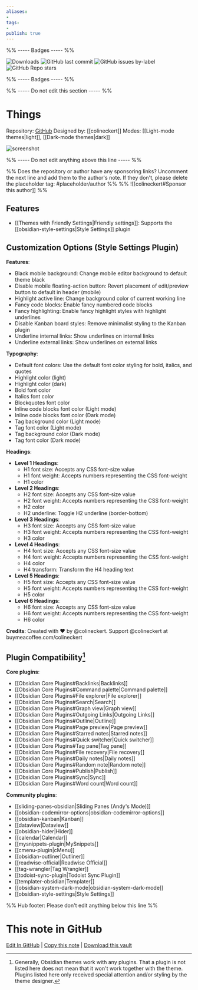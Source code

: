 ```yaml
---
aliases:
- 
tags: 
- 
publish: true
---
```


%% ----- Badges ----- %%

![Downloads](https://img.shields.io/badge/downloads-838394-573E7A?style=for-the-badge&logo=)
![GitHub last commit](https://img.shields.io/github/last-commit/colineckert/obsidian-things?color=573E7A&label=last%20update&logo=github&style=for-the-badge)
![GitHub issues by-label](https://img.shields.io/github/issues/colineckert/obsidian-things/help%20wanted?color=573E7A&logo=github&style=for-the-badge) 
![GitHub Repo stars](https://img.shields.io/github/stars/colineckert/obsidian-things?color=573E7A&logo=github&style=for-the-badge)

%% ----- Badges ----- %%

%% ----- Do not edit this section ----- %%

# Things

Repository: [GitHub](https://github.com/colineckert/obsidian-things)
Designed by: [[colineckert]]
Modes: [[Light-mode themes|light]], [[Dark-mode themes|dark]]



![screenshot](https://github.com/colineckert/obsidian-things/raw/HEAD/assets/main-demo.png)

%% ----- Do not edit anything above this line ----- %% 

%% Does the repository or author have any sponsoring links? Uncomment the next line and add them to the author's note. If they don't, please delete the placeholder tag: #placeholder/author %%
%% ![[colineckert#Sponsor this author]] %%


## Features

- [[Themes with Friendly Settings|Friendly settings]]: Supports the [[obsidian-style-settings|Style Settings]] plugin

## Customization Options (Style Settings Plugin) 

**Features**: 
- Black mobile background: Change mobile editor background to default theme black
- Disable mobile floating-action button: Revert placement of edit/preview button to default in header (mobile)
- Highlight active line: Change background color of current working line
- Fancy code blocks: Enable fancy numbered code blocks
- Fancy highlighting: Enable fancy highlight styles with highlight underlines
- Disable Kanban board styles: Remove minimalist styling to the Kanban plugin
- Underline internal links: Show underlines on internal links
- Underline external links: Show underlines on external links

**Typography**: 
- Default font colors: Use the default font color styling for bold, italics, and quotes
- Highlight color (light)
- Highlight color (dark)
- Bold font color
- Italics font color
- Blockquotes font color
- Inline code blocks font color (Light mode)
- Inline code blocks font color (Dark mode)
- Tag background color (Light mode)
- Tag font color (Light mode)
- Tag background color (Dark mode)
- Tag font color (Dark mode)

**Headings**: 
- **Level 1 Headings**: 
    - H1 font size: Accepts any CSS font-size value
    - H1 font weight: Accepts numbers representing the CSS font-weight
    - H1 color
- **Level 2 Headings**: 
    - H2 font size: Accepts any CSS font-size value
    - H2 font weight: Accepts numbers representing the CSS font-weight
    - H2 color
    - H2 underline: Toggle H2 underline (border-bottom)
- **Level 3 Headings**: 
    - H3 font size: Accepts any CSS font-size value
    - H3 font weight: Accepts numbers representing the CSS font-weight
    - H3 color
- **Level 4 Headings**: 
    - H4 font size: Accepts any CSS font-size value
    - H4 font weight: Accepts numbers representing the CSS font-weight
    - H4 color
    - H4 transform: Transform the H4 heading text
- **Level 5 Headings**: 
    - H5 font size: Accepts any CSS font-size value
    - H5 font weight: Accepts numbers representing the CSS font-weight
    - H5 color
- **Level 6 Headings**: 
    - H6 font size: Accepts any CSS font-size value
    - H6 font weight: Accepts numbers representing the CSS font-weight
    - H6 color

**Credits**: Created with ❤︎ by @colineckert. Support @colineckert at buymeacoffee.com/colineckert

## Plugin Compatibility[^1]

**Core plugins**:
- [[Obsidian Core Plugins#Backlinks|Backlinks]]
- [[Obsidian Core Plugins#Command palette|Command palette]]
- [[Obsidian Core Plugins#File explorer|File explorer]]
- [[Obsidian Core Plugins#Search|Search]]
- [[Obsidian Core Plugins#Graph view|Graph view]]
- [[Obsidian Core Plugins#Outgoing Links|Outgoing Links]]
- [[Obsidian Core Plugins#Outline|Outline]]
- [[Obsidian Core Plugins#Page preview|Page preview]]
- [[Obsidian Core Plugins#Starred notes|Starred notes]]
- [[Obsidian Core Plugins#Quick switcher|Quick switcher]]
- [[Obsidian Core Plugins#Tag pane|Tag pane]]
- [[Obsidian Core Plugins#File recovery|File recovery]]
- [[Obsidian Core Plugins#Daily notes|Daily notes]]
- [[Obsidian Core Plugins#Random note|Random note]]
- [[Obsidian Core Plugins#Publish|Publish]]
- [[Obsidian Core Plugins#Sync|Sync]]
- [[Obsidian Core Plugins#Word count|Word count]]

**Community plugins**:
- [[sliding-panes-obsidian|Sliding Panes (Andy's Mode)]]
- [[obsidian-codemirror-options|obsidian-codemirror-options]]
- [[obsidian-kanban|Kanban]]
- [[dataview|Dataview]]
- [[obsidian-hider|Hider]]
- [[calendar|Calendar]]
- [[mysnippets-plugin|MySnippets]]
- [[cmenu-plugin|cMenu]]
- [[obsidian-outliner|Outliner]]
- [[readwise-official|Readwise Official]]
- [[tag-wrangler|Tag Wrangler]]
- [[todoist-sync-plugin|Todoist Sync Plugin]]
- [[templater-obsidian|Templater]]
- [[obsidian-system-dark-mode|obsidian-system-dark-mode]]
- [[obsidian-style-settings|Style Settings]]

[^1]: Generally, Obsidian themes work with any plugins. That a plugin is not listed here does not mean that it won't work together with the theme. Plugins listed here only received special attention and/or styling by the theme designer.

%% Hub footer: Please don't edit anything below this line %%

# This note in GitHub

<span class="git-footer">[Edit In GitHub](https://github.dev/obsidian-community/obsidian-hub/blob/main/02%20-%20Community%20Expansions/02.05%20All%20Community%20Expansions/Themes/Things.md "git-hub-edit-note") | [Copy this note](https://raw.githubusercontent.com/obsidian-community/obsidian-hub/main/02%20-%20Community%20Expansions/02.05%20All%20Community%20Expansions/Themes/Things.md "git-hub-copy-note") | [Download this vault](https://github.com/obsidian-community/obsidian-hub/archive/refs/heads/main.zip "git-hub-download-vault") </span>
